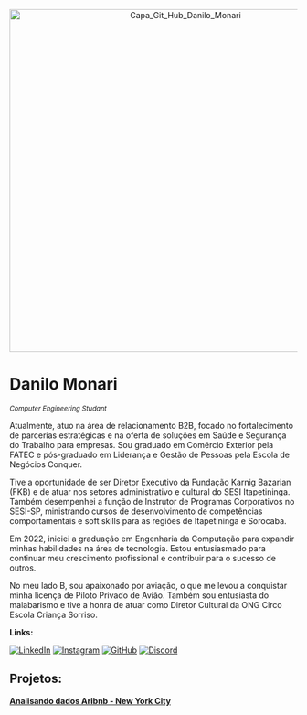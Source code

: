 <p align="center">
  <img src="https://raw.githubusercontent.com/DaniloMonari/DIO/main/IMG-20250611-WA0001.jpg?token=GHSAT0AAAAAADFIL2H277SVAIWJMP6OFYGW2CKHBQA" alt="Capa_Git_Hub_Danilo_Monari" width="600"/>
</p>

# Danilo Monari
<sub> *Computer Engineering Studant* </sub>

Atualmente, atuo na área de relacionamento B2B, focado no fortalecimento de parcerias estratégicas e na oferta de soluções em Saúde e Segurança do Trabalho para empresas. Sou graduado em Comércio Exterior pela FATEC e pós-graduado em Liderança e Gestão de Pessoas pela Escola de Negócios Conquer.

Tive a oportunidade de ser Diretor Executivo da Fundação Karnig Bazarian (FKB) e de atuar nos setores administrativo e cultural do SESI Itapetininga. Também desempenhei a função de Instrutor de Programas Corporativos no SESI-SP, ministrando cursos de desenvolvimento de competências comportamentais e soft skills para as regiões de Itapetininga e Sorocaba.

Em 2022, iniciei a graduação em Engenharia da Computação para expandir minhas habilidades na área de tecnologia. Estou entusiasmado para continuar meu crescimento profissional e contribuir para o sucesso de outros.

No meu lado B, sou apaixonado por aviação, o que me levou a conquistar minha licença de Piloto Privado de Avião. Também sou entusiasta do malabarismo e tive a honra de atuar como Diretor Cultural da ONG Circo Escola Criança Sorriso.

**Links:**

[![LinkedIn](https://img.shields.io/badge/LinkedIn-0077B5?style=for-the-badge&logo=linkedin&logoColor=white)](https://www.linkedin.com/in/danilo-monari-454a1bb2/)
[![Instagram](https://img.shields.io/badge/-Instagram-%23E4405F?style=for-the-badge&logo=instagram&logoColor=white)](https://www.instagram.com/danilomonari/)
[![GitHub](https://img.shields.io/badge/GitHub-100000?style=for-the-badge&logo=github&logoColor=white)](https://github.com/DaniloMonari)
[![Discord](https://img.shields.io/badge/Discord-7289DA?style=for-the-badge&logo=discord&logoColor=white)](https://discord.com/channels/@danilomonari/)

## Projetos:

**[Analisando dados Aribnb - New York City](https://github.com/DaniloMonari/Data-Science/blob/main/Analisando_os_Dados_do_Aribnb_New_York_City.ipynb)**